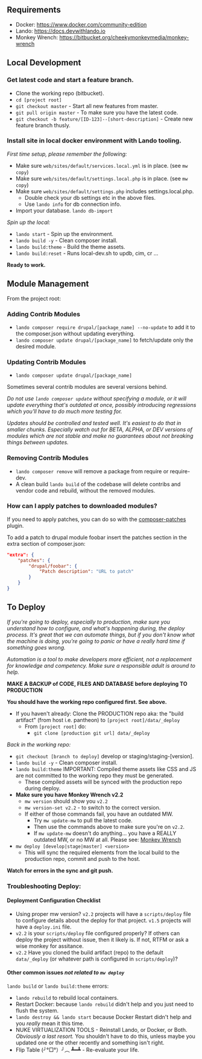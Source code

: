 ## Requirements

* Docker: https://www.docker.com/community-edition
* Lando: https://docs.devwithlando.io
* Monkey Wrench: https://bitbucket.org/cheekymonkeymedia/monkey-wrench


## Local Development

### Get latest code and start a feature branch.

- Clone the working repo (bitbucket).
- `cd [project root]`
- `git checkout master` - Start all new features from master.
- `git pull origin master` - To make sure you have the latest code.
- `git checkout -b feature/[ID-123]--[short-description]` - Create new feature branch thusly.

### Install site in local docker environment with Lando tooling.

*First time setup, please remember the following:*

- Make sure `web/sites/default/services.local.yml` is in place. (see `mw copy`)
- Make sure `web/sites/default/settings.local.php` is in place. (see `mw copy`)
- Make sure `web/sites/default/settings.php` includes settings.local.php.
  - Double check your db settings etc in the above files.
  - Use `lando info` for db connection info.
- Import your database. `lando db-import`

*Spin up the local:*

- `lando start` - Spin up the environment.
- `lando build -y` - Clean composer install.
- `lando build:theme` - Build the theme assets.
- `lando build:reset` - Runs local-dev.sh to updb, cim, cr ...

**Ready to work.**


## Module Management

From the project root:

### Adding Contrib Modules

- `lando composer require drupal/[package_name] --no-update` to add it to the composer.json without updating everything.
- `lando composer update drupal/[package_name]` to fetch/update only the desired module.

### Updating Contrib Modules

- `lando composer update drupal/[package_name]`

Sometimes several contrib modules are several versions behind.

*Do not use `lando composer update` without specifying a module, or it will update everything that's outdated at once, possibly introducing regressions which you'll have to do much more testing for.*

*Updates should be controlled and tested well. It's easiest to do that in smaller chunks. Especially watch out for BETA, ALPHA, or DEV versions of modules which are not stable and make no guarantees about not breaking things between updates.*

### Removing Contrib Modules

- `lando composer remove` will remove a package from require or require-dev.
- A clean build `lando build` of the codebase will delete contribs and vendor code and rebuild, without the removed modules.

### How can I apply patches to downloaded modules?

If you need to apply patches, you can do so with the
[composer-patches](https://github.com/cweagans/composer-patches) plugin.

To add a patch to drupal module foobar insert the patches section in the extra
section of composer.json:
```json
"extra": {
    "patches": {
        "drupal/foobar": {
            "Patch description": "URL to patch"
        }
    }
}
```


## To Deploy

_*If you're going to deploy, especially to production, make sure you understand how to configure, and what's happening during, the deploy process. It's great that we can automate things, but if you don't know what the machine is doing, you're going to panic or have a really hard time if something goes wrong.*_

_*Automation is a tool to make developers more efficient, not a replacement for knowledge and competency. Make sure a responsible adult is around to help.*_

**MAKE A BACKUP of CODE, FILES AND DATABASE before deploying TO PRODUCTION**

**You should have the working repo configured first. See above.**

- If you haven't already: Clone the PRODUCTION repo aka: the "build artifact" (from host i.e. pantheon) to `[project root]/data/_deploy`
    - From `[project root]` do:
        - `git clone [production git url] data/_deploy`

*Back in the working repo:*

- `git checkout [branch to deploy]` develop or staging/staging-[version].
- `lando build -y` - Clean composer install.
- `lando build:theme` IMPORTANT: Compiled theme assets like CSS and JS are not committed to the working repo they must be generated.
    - These compiled assets will be synced with the production repo during deploy.
- **Make sure you have Monkey Wrench v2.2**
    - `mw version` should show you `v2.2`
    - `mw version-set v2.2` - to switch to the correct version.
    - If either of those commands fail, you have an outdated MW.
        - Try `mw update-mw` to pull the latest code.
        - Then use the commands above to make sure you're on `v2.2`.
        - If `mw update-mw` doesn't do anything... you have a REALLY outdated MW, or no MW at all. Please see: [Monkey Wrench](https://bitbucket.org/cheekymonkeymedia/monkey-wrench/src/master/)
- `mw deploy [develop|stage|master] <version>`
    - This will sync the required elements from the local build to the production repo, commit and push to the host.

**Watch for errors in the sync and git push.**


### Troubleshooting Deploy:

#### Deployment Configuration Checklist

- Using proper mw version? `v2.2` projects will have a `scripts/deploy` file to configure details about the deploy for that project. `v1.5` projects will have a `deploy.ini` file.
- `v2.2` is your `scripts/deploy` file configured properly? If others can deploy the project without issue, then it likely is. If not, RTFM or ask a wise monkey for assitance.
- `v2.2` Have you cloned the build artifact (repo) to the default `data/_deploy` (or whatever path is configured in `scripts/deploy`)?

#### Other common issues _not related to `mw deploy`_

`lando build` or `lando build:theme` errors:

- `lando rebuild` to rebuild local containers.
- Restart Docker: because `lando rebuild` didn't help and you just need to flush the system.
- `lando destroy && lando start` because Docker Restart didn't help and you _*really*_ mean it this time.
- NUKE VIRTUALIZATION TOOLS - Reinstall Lando, or Docker, or Both. *Obviously a last resort.* You shouldn't have to do this, unless maybe you updated one or the other recently and something isn't right.
- Flip Table (╯°□°）╯︵ ┻━┻  - Re-evaluate your life.
